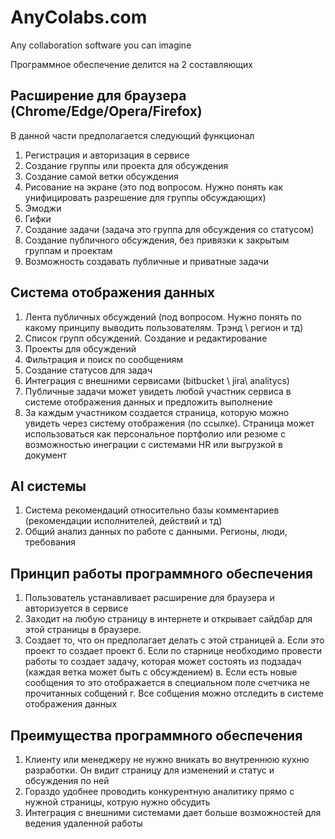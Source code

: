 # AnyColabs.com
Any collaboration software you can imagine

Программное обеспечение делится на 2 составляющих

## Расширение для браузера (Chrome/Edge/Opera/Firefox)
В данной части предполагается следующий функционал

1. Регистрация и авторизация в сервисе
2. Создание группы или проекта для обсуждения
3. Создание самой ветки обсуждения
4. Рисование на экране (это под вопросом. Нужно понять как унифицировать разрешение для группы обсуждающих)
5. Эмоджи
6. Гифки
7. Создание задачи (задача это группа для обсуждения со статусом)
8. Создание публичного обсуждения, без привязки к закрытым группам и проектам
9. Возможность создавать публичные и приватные задачи

## Система отображения данных

1. Лента публичных обсуждений (под вопросом. Нужно понять по какому принципу выводить пользователям. Трэнд \ регион и тд)
2. Список групп обсуждений. Создание и редактирование
3. Проекты для обсуждений
4. Фильтрация и поиск по сообщениям
5. Создание статусов для задач
6. Интеграция с внешними сервисами (bitbucket \ jira\ analitycs)
7. Публичные задачи может увидеть любой участник сервиса в системе отображения данных и предложить выполнение
8. За каждым участником создается страница, которую можно увидеть через систему отображения (по ссылке). Страница может использоваться как персональное портфолио или резюме с возможностью инеграции с системами HR или выгрузкой в документ

## AI системы
1. Система рекомендаций относительно базы комментариев (рекомендации исполнителей, действий и тд)
2. Общий анализ данных по работе с данными. Регионы, люди, требования

## Принцип работы программного обеспечения

1. Пользователь устанавливает расширение для браузера и авторизуется в сервисе
2. Заходит на любую страницу в интернете и открывает сайдбар для этой страницы в браузере.
3. Создает то, что он предполагает делать с этой страницей
   а. Если это проект то создает проект
   б. Если по старнице необходимо провести работы то создает задачу, которая может состоять из подзадач (каждая ветка может быть с обсуждением)
   в. Если есть новые сообщения то это отображается в специальном поле счетчика не прочитанных собщений
   г. Все собщения можно отследить в системе отображения данных

## Преимущества программного обеспечения

1. Клиенту или менеджеру не нужно вникать во внутреннюю кухню разработки. Он видит страницу для изменений и статус и обсуждения по ней
2. Гораздо удобнее проводить конкурентную аналитику прямо с нужной страницы, котрую нужно обсудить
3. Интеграция с внешними системами дает больше возможностей для ведения удаленной работы 
